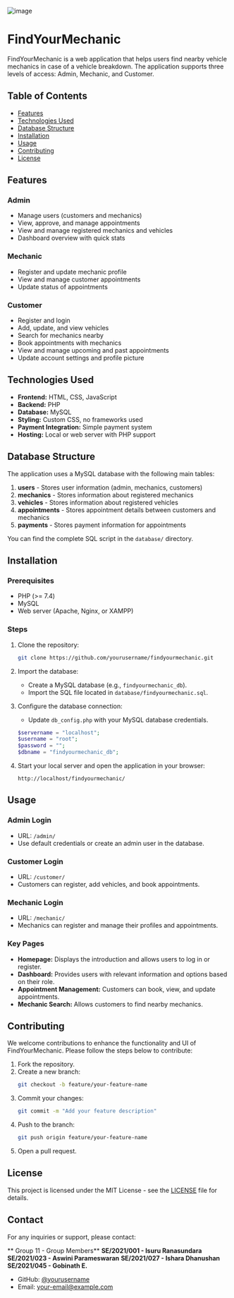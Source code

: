 ![image](https://github.com/user-attachments/assets/82066cba-054a-462f-963b-6955cdc60321)
# FindYourMechanic

FindYourMechanic is a web application that helps users find nearby vehicle mechanics in case of a vehicle breakdown. The application supports three levels of access: Admin, Mechanic, and Customer. 

## Table of Contents
- [Features](#features)
- [Technologies Used](#technologies-used)
- [Database Structure](#database-structure)
- [Installation](#installation)
- [Usage](#usage)
- [Contributing](#contributing)
- [License](#license)

## Features

### Admin
- Manage users (customers and mechanics)
- View, approve, and manage appointments
- View and manage registered mechanics and vehicles
- Dashboard overview with quick stats

### Mechanic
- Register and update mechanic profile
- View and manage customer appointments
- Update status of appointments

### Customer
- Register and login
- Add, update, and view vehicles
- Search for mechanics nearby
- Book appointments with mechanics
- View and manage upcoming and past appointments
- Update account settings and profile picture

## Technologies Used
- **Frontend:** HTML, CSS, JavaScript
- **Backend:** PHP
- **Database:** MySQL
- **Styling:** Custom CSS, no frameworks used
- **Payment Integration:** Simple payment system
- **Hosting:** Local or web server with PHP support

## Database Structure

The application uses a MySQL database with the following main tables:

1. **users** - Stores user information (admin, mechanics, customers)
2. **mechanics** - Stores information about registered mechanics
3. **vehicles** - Stores information about registered vehicles
4. **appointments** - Stores appointment details between customers and mechanics
5. **payments** - Stores payment information for appointments

You can find the complete SQL script in the `database/` directory.

## Installation

### Prerequisites
- PHP (>= 7.4)
- MySQL
- Web server (Apache, Nginx, or XAMPP)

### Steps
1. Clone the repository:
   ```bash
   git clone https://github.com/yourusername/findyourmechanic.git
   ```
2. Import the database:
   - Create a MySQL database (e.g., `findyourmechanic_db`).
   - Import the SQL file located in `database/findyourmechanic.sql`.

3. Configure the database connection:
   - Update `db_config.php` with your MySQL database credentials.
   ```php
   $servername = "localhost";
   $username = "root";
   $password = "";
   $dbname = "findyourmechanic_db";
   ```

4. Start your local server and open the application in your browser:
   ```
   http://localhost/findyourmechanic/
   ```

## Usage

### Admin Login
- URL: `/admin/`
- Use default credentials or create an admin user in the database.

### Customer Login
- URL: `/customer/`
- Customers can register, add vehicles, and book appointments.

### Mechanic Login
- URL: `/mechanic/`
- Mechanics can register and manage their profiles and appointments.

### Key Pages
- **Homepage:** Displays the introduction and allows users to log in or register.
- **Dashboard:** Provides users with relevant information and options based on their role.
- **Appointment Management:** Customers can book, view, and update appointments.
- **Mechanic Search:** Allows customers to find nearby mechanics.

## Contributing

We welcome contributions to enhance the functionality and UI of FindYourMechanic. Please follow the steps below to contribute:

1. Fork the repository.
2. Create a new branch:
   ```bash
   git checkout -b feature/your-feature-name
   ```
3. Commit your changes:
   ```bash
   git commit -m "Add your feature description"
   ```
4. Push to the branch:
   ```bash
   git push origin feature/your-feature-name
   ```
5. Open a pull request.

## License

This project is licensed under the MIT License - see the [LICENSE](LICENSE) file for details.

## Contact

For any inquiries or support, please contact:

** Group 11 - Group Members**
**SE/2021/001 - Isuru Ranasundara**
**SE/2021/023 - Aswini Parameswaran**
**SE/2021/027 - Ishara Dhanushan**  
**SE/2021/045 - Gobinath E.**


- GitHub: [@yourusername](https://github.com/yourusername)
- Email: your-email@example.com
